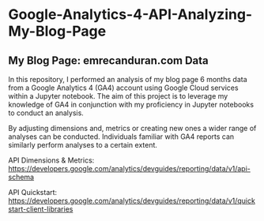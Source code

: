 # Google-Analytics-4-API-Analyzing-My-Blog-Page

## My Blog Page: emrecanduran.com Data 

In this repository, I performed an analysis of my blog page 6 months data from a Google Analytics 4 (GA4) account using Google Cloud services within a Jupyter notebook. The aim of this project is to leverage my knowledge of GA4 in conjunction with my proficiency in Jupyter notebooks to conduct an analysis. 

By adjusting dimensions and, metrics or creating new ones a wider range of analyses can be conducted. Individuals familiar with GA4 reports can similarly perform analyses to a certain extent. 

API Dimensions & Metrics: https://developers.google.com/analytics/devguides/reporting/data/v1/api-schema 

API Quickstart: https://developers.google.com/analytics/devguides/reporting/data/v1/quickstart-client-libraries
